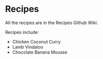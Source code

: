 # Recipes

All the recipes are in the Recipes Github Wiki.

Recipes include:
- Chicken Coconut Curry
- Lamb Vindaloo
- Chocolate Banana Mousse
